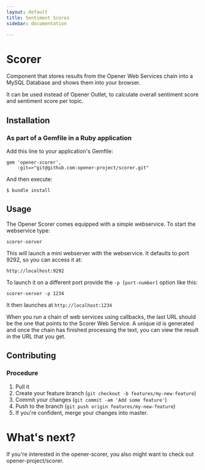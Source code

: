 ```yaml
---
layout: default
title: Sentiment Scores
sidebar: documentation

---
```




<div id='readme'></div>

# Scorer

Component that stores results from the Opener Web Services chain into a MySQL 
Database and shows them into your browser.

It can be used instead of Opener Outlet, to calculate overall sentiment score
and sentiment score per topic.


## Installation

### As part of a Gemfile in a Ruby application

Add this line to your application's Gemfile:

    gem 'opener-scorer',
        :git=>"git@github.com:opener-project/scorer.git"

And then execute:

    $ bundle install

## Usage

The Opener Scorer comes equipped with a simple webservice. To start the
webservice type:

    scorer-server

This will launch a mini webserver with the webservice. It defaults to port 9292,
so you can access it at:

    http://localhost:9292

To launch it on a different port provide the ```-p [port-number]``` option like
this:

    scorer-server -p 1234

It then launches at ```http://localhost:1234```

When you run a chain of web services using callbacks, the last URL should be the
one that points to the Scorer Web Service. A unique id is generated and once the
chain has finished processing the text, you can view the result in the URL that
you get.

## Contributing

### Procedure

1. Pull it
2. Create your feature branch (`git checkout -b features/my-new-feature`)
3. Commit your changes (`git commit -am 'Add some feature'`)
4. Push to the branch (`git push origin features/my-new-feature`)
5. If you're confident, merge your changes into master.

# What's next? 

If you're interested in the opener-scorer, you also might want to check
out opener-project/scorer.
